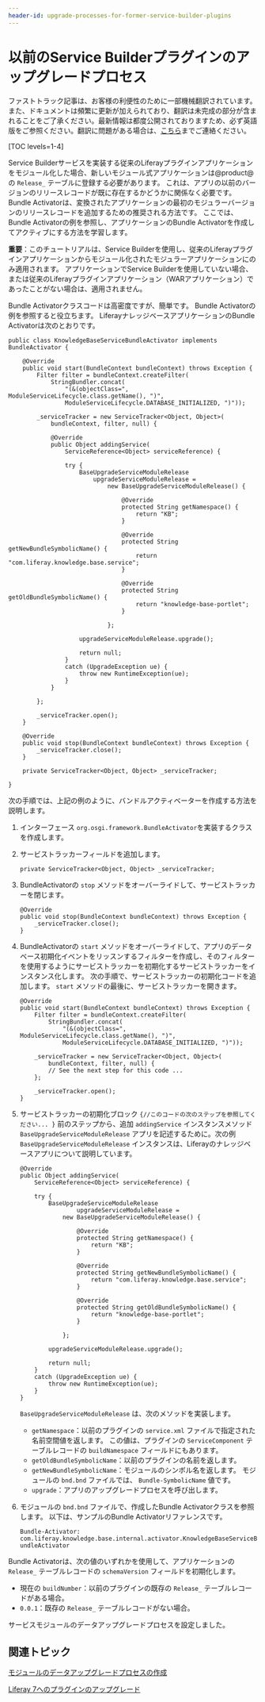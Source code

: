 ```yaml
---
header-id: upgrade-processes-for-former-service-builder-plugins
---
```


# 以前のService Builderプラグインのアップグレードプロセス

<p class="alert alert-info"><span class="wysiwyg-color-blue120">ファストトラック記事は、お客様の利便性のために一部機械翻訳されています。また、ドキュメントは頻繁に更新が加えられており、翻訳は未完成の部分が含まれることをご了承ください。最新情報は都度公開されておりますため、必ず英語版をご参照ください。翻訳に問題がある場合は、<a href="mailto:support-content-jp@liferay.com">こちら</a>までご連絡ください。</span></p>

[TOC levels=1-4]

Service Builderサービスを実装する従来のLiferayプラグインアプリケーションをモジュール化した場合、新しいモジュール式アプリケーションは@product@の `Release_` テーブルに登録する必要があります。 これは、アプリの以前のバージョンのリリースレコードが既に存在するかどうかに関係なく必要です。 Bundle Activatorは、変換されたアプリケーションの最初のモジュラーバージョンのリリースレコードを追加するための推奨される方法です。 ここでは、Bundle Activatorの例を参照し、アプリケーションのBundle Activatorを作成してアクティブにする方法を学習します。

**重要**：このチュートリアルは、Service Builderを使用し、従来のLiferayプラグインアプリケーションからモジュール化されたモジュラーアプリケーションにのみ適用されます。 アプリケーションでService Builderを使用していない場合、または従来のLiferayプラグインアプリケーション（WARアプリケーション）であったことがない場合は、適用されません。

Bundle Activatorクラスコードは高密度ですが、簡単です。 Bundle Activatorの例を参照すると役立ちます。 LiferayナレッジベースアプリケーションのBundle Activatorは次のとおりです。

    public class KnowledgeBaseServiceBundleActivator implements BundleActivator {
    
        @Override
        public void start(BundleContext bundleContext) throws Exception {
            Filter filter = bundleContext.createFilter(
                StringBundler.concat(
                    "(&(objectClass=", ModuleServiceLifecycle.class.getName(), ")",
                    ModuleServiceLifecycle.DATABASE_INITIALIZED, ")"));
    
            _serviceTracker = new ServiceTracker<Object, Object>(
                bundleContext, filter, null) {
    
                @Override
                public Object addingService(
                    ServiceReference<Object> serviceReference) {
    
                    try {
                        BaseUpgradeServiceModuleRelease
                            upgradeServiceModuleRelease =
                                new BaseUpgradeServiceModuleRelease() {
    
                                    @Override
                                    protected String getNamespace() {
                                        return "KB";
                                    }
    
                                    @Override
                                    protected String getNewBundleSymbolicName() {
                                        return "com.liferay.knowledge.base.service";
                                    }
    
                                    @Override
                                    protected String getOldBundleSymbolicName() {
                                        return "knowledge-base-portlet";
                                    }
    
                                };
    
                        upgradeServiceModuleRelease.upgrade();
    
                        return null;
                    }
                    catch (UpgradeException ue) {
                        throw new RuntimeException(ue);
                    }
                }
    
            };
    
            _serviceTracker.open();
        }
    
        @Override
        public void stop(BundleContext bundleContext) throws Exception {
            _serviceTracker.close();
        }
    
        private ServiceTracker<Object, Object> _serviceTracker;
    
    }

次の手順では、上記の例のように、バンドルアクティベーターを作成する方法を説明します。

1.  インターフェース `org.osgi.framework.BundleActivator`を実装するクラスを作成します。

2.  サービストラッカーフィールドを追加します。

    `private ServiceTracker<Object, Object> _serviceTracker;`

3.  BundleActivatorの `stop` メソッドをオーバーライドして、サービストラッカーを閉じます。
   
        @Override
        public void stop(BundleContext bundleContext) throws Exception {
            _serviceTracker.close();
        }

4.  BundleActivatorの `start` メソッドをオーバーライドして、アプリのデータベース初期化イベントをリッスンするフィルターを作成し、そのフィルターを使用するようにサービストラッカーを初期化するサービストラッカーをインスタンス化します。 次の手順で、サービストラッカーの初期化コードを追加します。 `start` メソッドの最後に、サービストラッカーを開きます。
   
        @Override
        public void start(BundleContext bundleContext) throws Exception {
            Filter filter = bundleContext.createFilter(
                StringBundler.concat(
                    "(&(objectClass=", ModuleServiceLifecycle.class.getName(), ")",
                    ModuleServiceLifecycle.DATABASE_INITIALIZED, ")"));
       
            _serviceTracker = new ServiceTracker<Object, Object>(
                bundleContext, filter, null) {
                // See the next step for this code ...
            };
       
            _serviceTracker.open();
        }

5.  サービストラッカーの初期化ブロック `{//このコードの次のステップを参照してください... }` 前のステップから、追加 `addingService` インスタンスメソッド `BaseUpgradeServiceModuleRelease` アプリを記述するために。次の例 `BaseUpgradeServiceModuleRelease` インスタンスは、Liferayのナレッジベースアプリについて説明しています。
   
        @Override
        public Object addingService(
            ServiceReference<Object> serviceReference) {
       
            try {
                BaseUpgradeServiceModuleRelease
                        upgradeServiceModuleRelease =
                    new BaseUpgradeServiceModuleRelease() {
       
                        @Override
                        protected String getNamespace() {
                            return "KB";
                        }
       
                        @Override
                        protected String getNewBundleSymbolicName() {
                            return "com.liferay.knowledge.base.service";
                        }
       
                        @Override
                        protected String getOldBundleSymbolicName() {
                            return "knowledge-base-portlet";
                        }
       
                    };
       
                upgradeServiceModuleRelease.upgrade();
       
                return null;
            }
            catch (UpgradeException ue) {
                throw new RuntimeException(ue);
            }
        }

    `BaseUpgradeServiceModuleRelease` は、次のメソッドを実装します。

      - `getNamespace`：以前のプラグインの `service.xml` ファイルで指定された名前空間値を返します。 この値は、プラグインの `ServiceComponent` テーブルレコードの `buildNamespace` フィールドにもあります。
      - `getOldBundleSymbolicName`：以前のプラグインの名前を返します。
      - `getNewBundleSymbolicName`：モジュールのシンボル名を返します。 モジュールの `bnd.bnd` ファイルでは、 `Bundle-SymbolicName` 値です。
      - `upgrade`：アプリのアップグレードプロセスを呼び出します。

6.  モジュールの `bnd.bnd` ファイルで、作成したBundle Activatorクラスを参照します。 以下は、サンプルのBundle Activatorリファレンスです。

    `Bundle-Activator: com.liferay.knowledge.base.internal.activator.KnowledgeBaseServiceBundleActivator`

Bundle Activatorは、次の値のいずれかを使用して、アプリケーションの `Release_` テーブルレコードの `schemaVersion` フィールドを初期化します。

  - 現在の `buildNumber`：以前のプラグインの既存の `Release_` テーブルレコードがある場合。
  - `0.0.1`：既存の `Release_` テーブルレコードがない場合。

サービスモジュールのデータアップグレードプロセスを設定しました。

## 関連トピック

[モジュールのデータアップグレードプロセスの作成](/docs/7-1/tutorials/-/knowledge_base/t/creating-an-upgrade-process-for-your-app)

[Liferay 7へのプラグインのアップグレード](/docs/7-1/tutorials/-/knowledge_base/t/upgrading-plugins-to-liferay-7)
